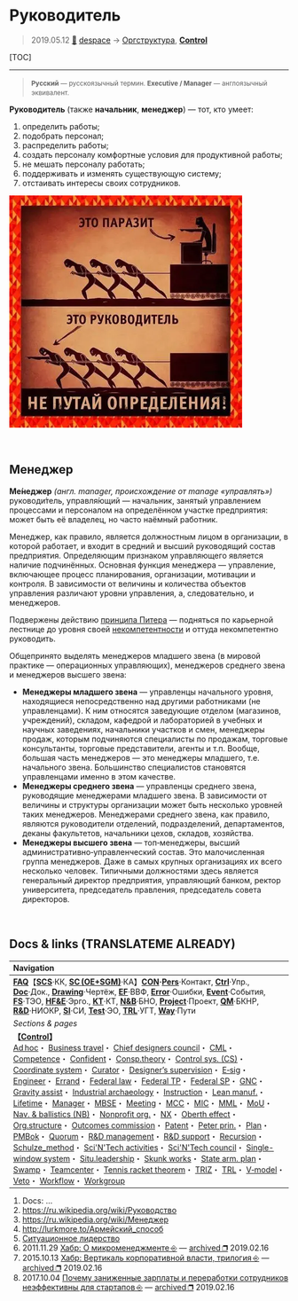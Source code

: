 # Руководитель
> 2019.05.12 [🚀](../index/index.md) [despace](index.md) → [Оргструктура](orgstruct.md), **[Control](control.md)**

[TOC]

---

> <small>**Русский** — русскоязычный термин. **Executive / Manager** — англоязычный эквивалент.</small>

**Руководитель** (также **начальник**, **менеджер**) — тот, кто умеет:

   1. определить работы;
   1. подобрать персонал;
   1. распределить работы;
   1. создать персоналу комфортные условия для продуктивной работы;
   1. не мешать персоналу работать;
   1. поддерживать и изменять существующую систему;
   1. отстаивать интересы своих сотрудников.

![](f/control/leader_01.webp)



<p style="page-break-after:always"> </p>

## Менеджер
**Ме́неджер** *(англ. manager, происхождение от manage «управлять»)* руководи́тель, управля́ющий — начальник, занятый управлением процессами и персоналом на определённом участке предприятия: может быть её владелец, но часто наёмный работник.

Менеджер, как правило, является должностным лицом в организации, в которой работает, и входит в средний и высший руководящий состав предприятия. Определяющим признаком управляющего является наличие подчинённых. Основная функция менеджера — управление, включающее процесс планирования, организации, мотивации и контроля. В зависимости от величины и количества объектов управления различают уровни управления, а, следовательно, и менеджеров.

Подвержены действию [принципа Питера](peter_principle.md) — подняться по карьерной лестнице до уровня своей [некомпетентности](competence.md) и оттуда некомпетентно руководить.

Общепринято выделять менеджеров младшего звена (в мировой практике — операционных управляющих), менеджеров среднего звена и менеджеров высшего звена:

   - **Менеджеры младшего звена** — управленцы начального уровня, находящиеся непосредственно над другими работниками (не управленцами). К ним относятся заведующие отделом (магазинов, учреждений), складом, кафедрой и лабораторией в учебных и научных заведениях, начальники участков и смен, менеджеры продаж, которым подчиняются специалисты по продажам, торговые консультанты, торговые представители, агенты и т.п. Вообще, большая часть менеджеров — это менеджеры младшего, т.е. начального звена. Большинство специалистов становятся управленцами именно в этом качестве.
   - **Менеджеры среднего звена** — управленцы среднего звена, руководящие менеджерами младшего звена. В зависимости от величины и структуры организации может быть несколько уровней таких менеджеров. Менеджерами среднего звена, как правило, являются руководители отделений, подразделений, департаментов, деканы факультетов, начальники цехов, складов, хозяйства.
   - **Менеджеры высшего звена** — топ‑менеджеры, высший административно‑управленческий состав. Это малочисленная группа менеджеров. Даже в самых крупных организациях их всего несколько человек. Типичными должностями здесь является генеральный директор предприятия, управляющий банком, ректор университета, председатель правления, председатель совета директоров.



<p style="page-break-after:always"> </p>

## Docs & links (TRANSLATEME ALREADY)
|Navigation|
|:-|
|**[FAQ](faq.md)**【**[SCS](scs.md)**·КК, **[SC (OE+SGM)](sc.md)**·КА】**[CON](contact.md)·[Pers](person.md)**·Контакт, **[Ctrl](control.md)**·Упр., **[Doc](doc.md)**·Док., **[Drawing](drawing.md)**·Чертёж, **[EF](ef.md)**·ВВФ, **[Error](error.md)**·Ошибки, **[Event](event.md)**·События, **[FS](fs.md)**·ТЭО, **[HF&E](hfe.md)**·Эрго., **[KT](kt.md)**·КТ, **[N&B](nnb.md)**·БНО, **[Project](project.md)**·Проект, **[QM](qm.md)**·БКНР, **[R&D](rnd.md)**·НИОКР, **[SI](si.md)**·СИ, **[Test](test.md)**·ЭО, **[TRL](trl.md)**·УГТ, **[Way](way.md)**·Пути|
|*Sections & pages*|
|**【[Control](Control.md)】**<br> [Ad hoc](ad_hoc.md)・ [Business travel](business_travel.md)・ [Chief designers council](cocd.md)・ [CML](cml.md)・ [Competence](competence.md)・ [Confident](confident.md)・ [Consp.theory](consp_theory.md)・ [Control sys. (CS)](cs.md)・ [Coordinate system](coord_sys.md)・ [Curator](curator.md)・ [Designer’s supervision](des_spv.md)・ [E‑sig](esig.md)・ [Engineer](se.md)・ [Errand](errand.md)・ [Federal law](fed_law.md)・ [Federal TP](fed_tp.md)・ [Federal SP](fed_sp.md)・ [GNC](gnc.md)・ [Gravity assist](gravass.md)・ [Industrial archaeology](ind_arch.md)・ [Instruction](instruction.md)・ [Lean manuf.](lean_man.md)・ [Lifetime](lifetime.md)・ [Manager](manager.md)・ [MBSE](se.md)・ [Meeting](meeting.md)・ [MCC](scs.md)・ [MIC](mic.md)・ [MML](mml.md)・ [MoU](contract.md)・ [Nav. & ballistics (NB)](nnb.md)・ [Nonprofit org.](nonprof_org.md)・ [NX](nx.md)・ [Oberth effect](oberth_eff.md)・ [Org.structure](orgstruct.md)・ [Outcomes commission](outccom.md)・ [Patent](patent.md)・ [Peter prin.](peter_principle.md)・ [Plan](plan.md)・ [PMBok](pmbok.md)・ [Quorum](quorum.md)・ [R&D management](mgmt.md)・ [R&D support](rnd_support.md)・ [Recursion](recurs.md)・ [Schulze_method](schulze_method.md)・ [Sci'N'Tech activities](st_act.md)・ [Sci'N'Tech council](satc.md)・ [Single-window system](sw_sys.md)・ [Situ.leadership](situ_leadership.md)・ [Skunk works](se.md)・ [State arm. plan](plan_sa.md)・ [Swamp](swamp.md)・ [Teamcenter](teamcenter.md)・ [Tennis racket theorem](tr_theorem.md)・ [TRIZ](triz.md)・ [TRL](trl.md)・ [V‑model](v_model.md)・ [Veto](veto.md)・ [Workflow](workflow.md)・ [Workgroup](wg.md)|

   1. Docs: …
   1. <https://ru.wikipedia.org/wiki/Руководство>
   1. <https://ru.wikipedia.org/wiki/Менеджер>
   1. <http://lurkmore.to/Армейский_способ>
   1. [Ситуационное лидерство](situ_leadership.md)
   1. 2011.11.29 [Хабр: О микроменеджменте ⎆](https://habr.com/ru/post/133601/) — [archived ❐](f/archive/20111129_1.pdf) 2019.02.16
   1. 2015.10.13 [Хабр: Вертикаль корпоративной власти, трилогия ⎆](https://habr.com/ru/post/295314/) — [archived ❐](f/archive/20151013_1.pdf) 2019.02.16
   1. 2017.10.04 [Почему заниженные зарплаты и переработки сотрудников неэффективны для стартапов ⎆](https://habr.com/ru/company/wirex/blog/407025/) — [archived ❐](f/archive/20171004_2.pdf) 2019.02.16
